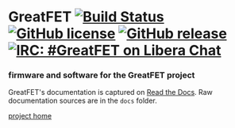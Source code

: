 # GreatFET [![Build Status](https://travis-ci.org/greatscottgadgets/greatfet.svg?branch=master)](https://travis-ci.org/greatscottgadgets/greatfet) [![GitHub license](https://img.shields.io/github/license/greatscottgadgets/greatfet.svg)](https://github.com/greatscottgadgets/greatfet/blob/master/LICENSE) [![GitHub release](https://img.shields.io/github/tag/greatscottgadgets/GreatFET.svg)](https://GitHub.com/greatscottgadgets/greatfet/releases/) [![IRC: #GreatFET on Libera Chat](https://img.shields.io/badge/IRC-libera%3A%20%23greatfet-blue.svg)](https://web.libera.chat/#greatfet)

### firmware and software for the GreatFET project

GreatFET's documentation is captured on [Read the Docs](https://greatfet.readthedocs.io/en/latest/index.html). Raw documentation sources are in the `docs` folder.

[project home](https://greatscottgadgets.com/greatfet/)
